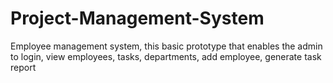 # Project-Management-System
Employee management system, this basic prototype that enables the admin to login, view employees, tasks, departments, add employee, generate task report
